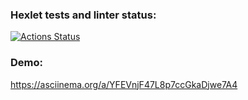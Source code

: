 ### Hexlet tests and linter status:
[![Actions Status](https://github.com/akocur/python-project-lvl2/workflows/hexlet-check/badge.svg)](https://github.com/akocur/python-project-lvl2/actions)

### Demo:
https://asciinema.org/a/YFEVnjF47L8p7ccGkaDjwe7A4
